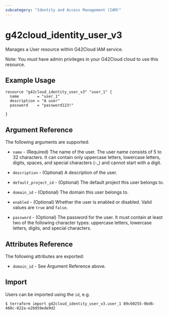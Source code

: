 ```yaml
---
subcategory: "Identity and Access Management (IAM)"
---
```


# g42cloud\_identity\_user\_v3

Manages a User resource within G42Cloud IAM service.

Note: You _must_ have admin privileges in your G42Cloud cloud to use
this resource.

## Example Usage

```hcl
resource "g42cloud_identity_user_v3" "user_1" {
  name        = "user_1"
  description = "A user"
  password    = "password123!"

}
```

## Argument Reference

The following arguments are supported:

* `name` - (Required) The name of the user. The user name consists of 5 to 32
     characters. It can contain only uppercase letters, lowercase letters, 
     digits, spaces, and special characters (-_) and cannot start with a digit.

* `description` - (Optional) A description of the user.

* `default_project_id` - (Optional) The default project this user belongs to.

* `domain_id` - (Optional) The domain this user belongs to.

* `enabled` - (Optional) Whether the user is enabled or disabled. Valid
    values are `true` and `false`.

* `password` - (Optional) The password for the user. It must contain at least 
     two of the following character types: uppercase letters, lowercase letters, 
     digits, and special characters.

## Attributes Reference

The following attributes are exported:

* `domain_id` - See Argument Reference above.

## Import

Users can be imported using the `id`, e.g.

```
$ terraform import g42cloud_identity_user_v3.user_1 89c60255-9bd6-460c-822a-e2b959ede9d2
```
